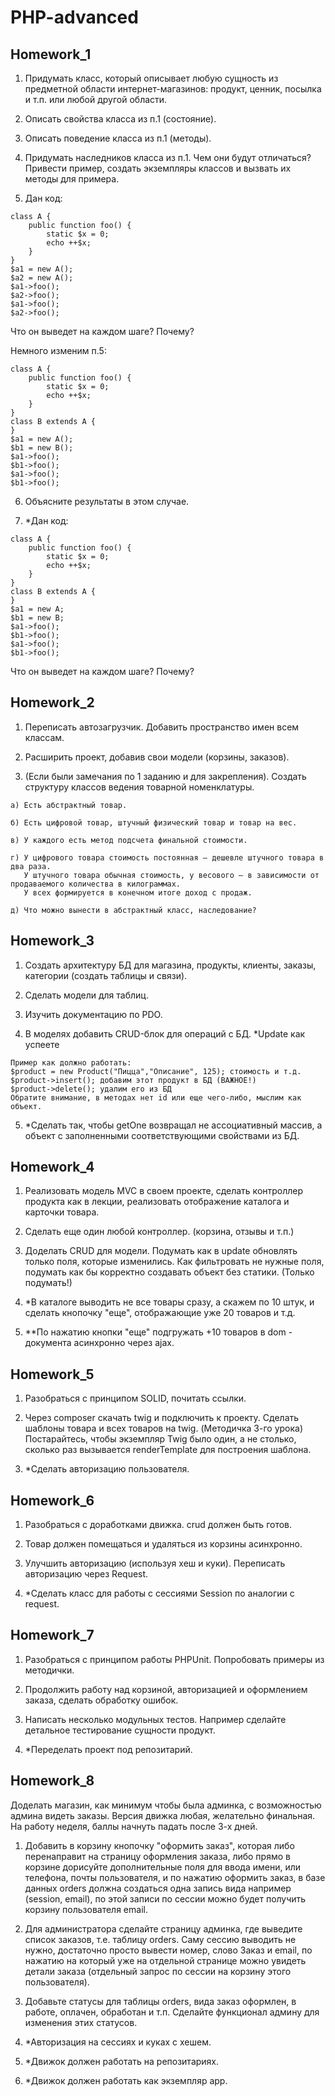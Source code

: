 # PHP-advanced

## Homework_1

1. Придумать класс, который описывает любую сущность из предметной области интернет-магазинов: продукт, ценник, посылка и т.п. или любой другой области.

2. Описать свойства класса из п.1 (состояние).

3. Описать поведение класса из п.1 (методы).

4. Придумать наследников класса из п.1. Чем они будут отличаться? Привести пример, создать экземпляры классов и вызвать их методы для примера.

5. Дан код:
```
class A {
    public function foo() {
        static $x = 0;
        echo ++$x;
    }
}
$a1 = new A();
$a2 = new A();
$a1->foo();
$a2->foo();
$a1->foo();
$a2->foo();
```
Что он выведет на каждом шаге? Почему?

Немного изменим п.5:
```
class A {
    public function foo() {
        static $x = 0;
        echo ++$x;
    }
}
class B extends A {
}
$a1 = new A();
$b1 = new B();
$a1->foo();
$b1->foo();
$a1->foo();
$b1->foo();
```

6. Объясните результаты в этом случае.

7. *Дан код:
```
class A {
    public function foo() {
        static $x = 0;
        echo ++$x;
    }
}
class B extends A {
}
$a1 = new A;
$b1 = new B;
$a1->foo();
$b1->foo();
$a1->foo();
$b1->foo();
```

Что он выведет на каждом шаге? Почему?

## Homework_2

1. Переписать автозагрузчик. Добавить пространство имен всем классам.

2. Расширить проект, добавив свои модели (корзины, заказов).

3. (Если были замечания по 1 заданию и для закрепления). Создать структуру классов ведения товарной номенклатуры.
```
а) Есть абстрактный товар.

б) Есть цифровой товар, штучный физический товар и товар на вес.

в) У каждого есть метод подсчета финальной стоимости.

г) У цифрового товара стоимость постоянная – дешевле штучного товара в два раза.
   У штучного товара обычная стоимость, у весового – в зависимости от продаваемого количества в килограммах.
   У всех формируется в конечном итоге доход с продаж.

д) Что можно вынести в абстрактный класс, наследование?
```

## Homework_3

1. Создать архитектуру БД для магазина, продукты, клиенты, заказы, категории (создать таблицы и связи).

2. Сделать модели для таблиц.

3. Изучить документацию по PDO.

4. В моделях добавить CRUD-блок для операций с БД. *Update как успеете
```
Пример как должно работать:
$product = new Product("Пицца","Описание", 125); стоимость и т.д.
$product->insert(); добавим этот продукт в БД (ВАЖНОЕ!)
$product->delete(); удалим его из БД
Обратите внимание, в методах нет id или еще чего-либо, мыслим как объект.
```
5. *Сделать так, чтобы getOne возвращал не ассоциативный массив, а объект с заполненными соответствующими свойствами из БД.

## Homework_4

1. Реализовать модель MVC в своем проекте, сделать контроллер продукта как в лекции, реализовать отображение каталога и карточки товара.

2. Сделать еще один любой контроллер. (корзина, отзывы и т.п.)

3. Доделать CRUD для модели. Подумать как в update обновлять только поля, которые изменились. Как фильтровать не нужные поля, подумать как бы корректно создавать объект без статики. (Только подумать!)

4. *В каталоге выводить не все товары сразу, а скажем по 10 штук, и сделать кнопочку "еще", отображающие уже 20 товаров и т.д.

5. **По нажатию кнопки "еще" подгружать +10 товаров в dom - документа асинхронно через ajax.

## Homework_5

1. Разобраться с принципом SOLID, почитать ссылки.

2. Через composer скачать twig и подключить к проекту. Сделать шаблоны товара и всех товаров на twig. (Методичка 3-го урока) Постарайтесь, чтобы экземпляр Twig было один, а не столько, сколько раз вызывается renderTemplate для построения шаблона.

3. *Сделать авторизацию пользователя.

## Homework_6

1. Разобраться с доработками движка. crud должен быть готов.

2. Товар должен помещаться и удаляться из корзины асинхронно.

3. Улучшить авторизацию (используя хеш и куки). Переписать авторизацию через Request.

4. *Сделать класс для работы с сессиями Session по аналогии с request.

## Homework_7

1. Разобраться с принципом работы PHPUnit. Попробовать примеры из методички.

2. Продолжить работу над корзиной, авторизацией и оформлением заказа, сделать обработку ошибок.

3. Написать несколько модульных тестов. Например сделайте детальное тестирование сущности продукт.

7. *Переделать проект под репозитарий.

## Homework_8

Доделать магазин, как минимум чтобы была админка, с возможностью админа видеть заказы. Версия движка любая, желательно финальная. На работу неделя, баллы начнуть падать после 3-х дней.

1. Добавить в корзину кнопочку "оформить заказ", которая либо перенаправит на страницу оформления заказа, либо прямо в корзине дорисуйте дополнительные поля для ввода имени, или телефона, почты пользователя, и по нажатию оформить заказ, в базе данных orders должна создаться одна запись вида например (session, email), по этой записи по сессии можно будет получить корзину пользователя email.

2. Для администратора сделайте страницу админка, где выведите список заказов, т.е. таблицу orders. Саму сессию выводить не нужно, достаточно просто вывести номер, слово Заказ и email, по нажатию на который уже на отдельной странице можно увидеть детали заказа (отдельный запрос по сессии на корзину этого пользователя).

3. Добавьте статусы для таблицы orders, вида заказ оформлен, в работе, оплачен, обработан и т.п. Сделайте функционал админу для изменения этих статусов.

4. *Авторизация на сессиях и куках с хешем.

5. *Движок должен работать на репозитариях.

6. *Движок должен работать как экземпляр app.
